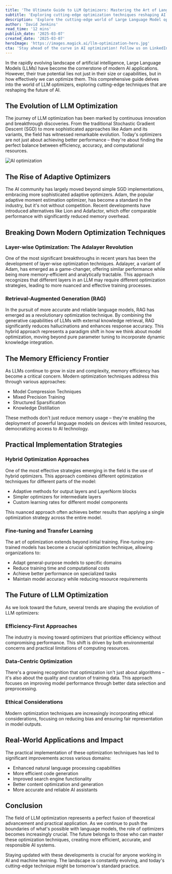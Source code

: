 ```yaml
---
title: 'The Ultimate Guide to LLM Optimizers: Mastering the Art of Language Model Efficiency'
subtitle: 'Exploring cutting-edge optimization techniques reshaping AI''s future'
description: 'Explore the cutting-edge world of Large Language Model optimization techniques, from adaptive optimizers to layer-wise optimization and RAG. Learn how modern approaches are revolutionizing AI efficiency and performance while addressing crucial aspects of memory management and ethical considerations.'
author: 'David Jenkins'
read_time: '12 mins'
publish_date: '2025-03-07'
created_date: '2025-03-07'
heroImage: 'https://images.magick.ai/llm-optimization-hero.jpg'
cta: 'Stay ahead of the curve in AI optimization! Follow us on LinkedIn for daily insights into the latest developments in LLM technology and optimization techniques.'
---
```


In the rapidly evolving landscape of artificial intelligence, Large Language Models (LLMs) have become the cornerstone of modern AI applications. However, their true potential lies not just in their size or capabilities, but in how effectively we can optimize them. This comprehensive guide delves into the world of LLM optimizers, exploring cutting-edge techniques that are reshaping the future of AI.

## The Evolution of LLM Optimization

The journey of LLM optimization has been marked by continuous innovation and breakthrough discoveries. From the traditional Stochastic Gradient Descent (SGD) to more sophisticated approaches like Adam and its variants, the field has witnessed remarkable evolution. Today's optimizers are not just about achieving better performance – they're about finding the perfect balance between efficiency, accuracy, and computational resources.

![AI optimization](https://i.magick.ai/PIXE/1738406178419_magick_img.webp)

## The Rise of Adaptive Optimizers

The AI community has largely moved beyond simple SGD implementations, embracing more sophisticated adaptive optimizers. Adam, the popular adaptive moment estimation optimizer, has become a standard in the industry, but it's not without competition. Recent developments have introduced alternatives like Lion and Adafactor, which offer comparable performance with significantly reduced memory overhead.

## Breaking Down Modern Optimization Techniques

### Layer-wise Optimization: The Adalayer Revolution

One of the most significant breakthroughs in recent years has been the development of layer-wise optimization techniques. Adalayer, a variant of Adam, has emerged as a game-changer, offering similar performance while being more memory-efficient and analytically tractable. This approach recognizes that different layers in an LLM may require different optimization strategies, leading to more nuanced and effective training processes.

### Retrieval-Augmented Generation (RAG)

In the pursuit of more accurate and reliable language models, RAG has emerged as a revolutionary optimization technique. By combining the generative capabilities of LLMs with external knowledge retrieval, RAG significantly reduces hallucinations and enhances response accuracy. This hybrid approach represents a paradigm shift in how we think about model optimization, moving beyond pure parameter tuning to incorporate dynamic knowledge integration.

## The Memory Efficiency Frontier

As LLMs continue to grow in size and complexity, memory efficiency has become a critical concern. Modern optimization techniques address this through various approaches:

- Model Compression Techniques
- Mixed Precision Training
- Structured Sparsification
- Knowledge Distillation

These methods don't just reduce memory usage – they're enabling the deployment of powerful language models on devices with limited resources, democratizing access to AI technology.

## Practical Implementation Strategies

### Hybrid Optimization Approaches

One of the most effective strategies emerging in the field is the use of hybrid optimizers. This approach combines different optimization techniques for different parts of the model:

- Adaptive methods for output layers and LayerNorm blocks
- Simpler optimizers for intermediate layers
- Custom learning rates for different model components

This nuanced approach often achieves better results than applying a single optimization strategy across the entire model.

### Fine-tuning and Transfer Learning

The art of optimization extends beyond initial training. Fine-tuning pre-trained models has become a crucial optimization technique, allowing organizations to:

- Adapt general-purpose models to specific domains
- Reduce training time and computational costs
- Achieve better performance on specialized tasks
- Maintain model accuracy while reducing resource requirements

## The Future of LLM Optimization

As we look toward the future, several trends are shaping the evolution of LLM optimizers:

### Efficiency-First Approaches

The industry is moving toward optimizers that prioritize efficiency without compromising performance. This shift is driven by both environmental concerns and practical limitations of computing resources.

### Data-Centric Optimization

There's a growing recognition that optimization isn't just about algorithms – it's also about the quality and curation of training data. This approach focuses on improving model performance through better data selection and preprocessing.

### Ethical Considerations

Modern optimization techniques are increasingly incorporating ethical considerations, focusing on reducing bias and ensuring fair representation in model outputs.

## Real-World Applications and Impact

The practical implementation of these optimization techniques has led to significant improvements across various domains:

- Enhanced natural language processing capabilities
- More efficient code generation
- Improved search engine functionality
- Better content optimization and generation
- More accurate and reliable AI assistants

## Conclusion

The field of LLM optimization represents a perfect fusion of theoretical advancement and practical application. As we continue to push the boundaries of what's possible with language models, the role of optimizers becomes increasingly crucial. The future belongs to those who can master these optimization techniques, creating more efficient, accurate, and responsible AI systems.

Staying updated with these developments is crucial for anyone working in AI and machine learning. The landscape is constantly evolving, and today's cutting-edge technique might be tomorrow's standard practice.
